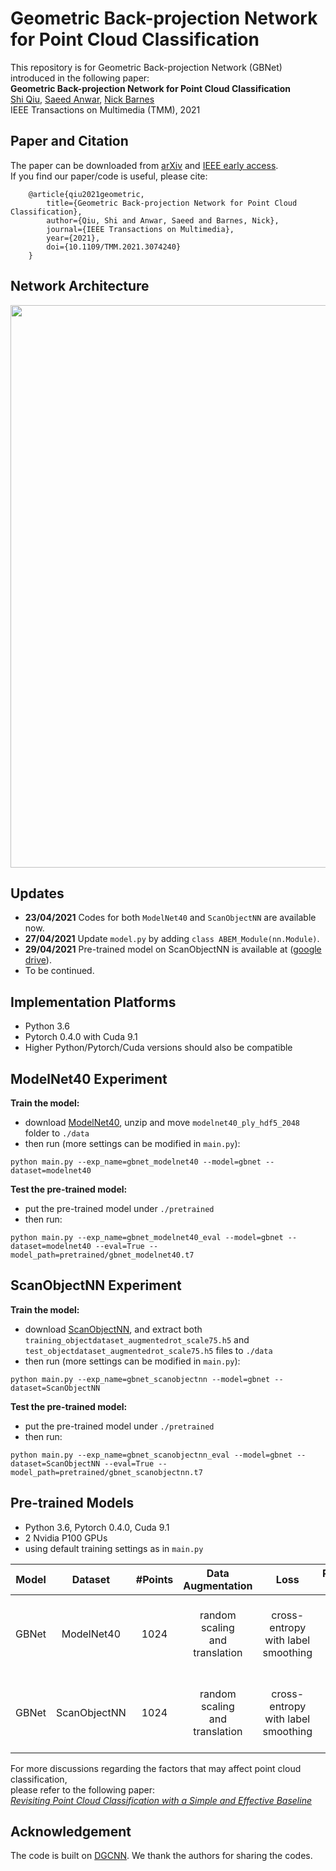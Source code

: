 # Geometric Back-projection Network for Point Cloud Classification
This repository is for Geometric Back-projection Network (GBNet) introduced in the following paper:  
**Geometric Back-projection Network for Point Cloud Classification**  
[Shi Qiu](https://shiqiu0419.github.io/), [Saeed Anwar](https://saeed-anwar.github.io/),  [Nick Barnes](http://users.cecs.anu.edu.au/~nmb/)    
IEEE Transactions on Multimedia (TMM), 2021

## Paper and Citation
The paper can be downloaded from [arXiv](https://arxiv.org/abs/1911.12885) and [IEEE early access](https://ieeexplore.ieee.org/document/9410405).  
If you find our paper/code is useful, please cite:

        @article{qiu2021geometric,
            title={Geometric Back-projection Network for Point Cloud Classification},
            author={Qiu, Shi and Anwar, Saeed and Barnes, Nick},
            journal={IEEE Transactions on Multimedia},
            year={2021},
            doi={10.1109/TMM.2021.3074240}
        }

## Network Architecture
<p align="center">
  <img width="900" src="https://github.com/ShiQiu0419/GBNet/blob/master/gbnet.png">
</p>

## Updates
* **23/04/2021** Codes for both ```ModelNet40``` and ```ScanObjectNN``` are available now. 
* **27/04/2021** Update ```model.py``` by adding ```class ABEM_Module(nn.Module)```.
* **29/04/2021** Pre-trained model on ScanObjectNN is available at ([google drive](https://drive.google.com/file/d/12RdQVWPhijBXo-ByeK61BJ84TjkSi-_5/view?usp=sharing)).
* To be continued.

## Implementation Platforms
* Python 3.6
* Pytorch 0.4.0 with Cuda 9.1
* Higher Python/Pytorch/Cuda versions should also be compatible

## ModelNet40 Experiment 
**Train the model:**
* download [ModelNet40](https://shapenet.cs.stanford.edu/media/modelnet40_ply_hdf5_2048.zip), unzip and move ```modelnet40_ply_hdf5_2048``` folder to ```./data```
* then run (more settings can be modified in ```main.py```):    
```
python main.py --exp_name=gbnet_modelnet40 --model=gbnet --dataset=modelnet40
```   

**Test the pre-trained model:**
* put the pre-trained model under ```./pretrained```
* then run:
```
python main.py --exp_name=gbnet_modelnet40_eval --model=gbnet --dataset=modelnet40 --eval=True --model_path=pretrained/gbnet_modelnet40.t7
```

## ScanObjectNN Experiment 
**Train the model:**
* download [ScanObjectNN](https://github.com/hkust-vgd/scanobjectnn/), and extract both ```training_objectdataset_augmentedrot_scale75.h5``` and ```test_objectdataset_augmentedrot_scale75.h5``` files to ```./data```
* then run (more settings can be modified in ```main.py```):
```
python main.py --exp_name=gbnet_scanobjectnn --model=gbnet --dataset=ScanObjectNN
``` 

**Test the pre-trained model:**
* put the pre-trained model under ```./pretrained```
* then run:
```
python main.py --exp_name=gbnet_scanobjectnn_eval --model=gbnet --dataset=ScanObjectNN --eval=True --model_path=pretrained/gbnet_scanobjectnn.t7
```

## Pre-trained Models
* Python 3.6, Pytorch 0.4.0, Cuda 9.1
* 2 Nvidia P100 GPUs
* using default training settings as in ```main.py```

| Model            | Dataset             |#Points             | Data<br />Augmentation | Loss | Performance<br />on Test Set            | Download<br />Link   |
|:----------------:|:-------------------:|:-------------------:|:----------:|:-----------------:|:-------------------------------------------------------------------------------:|:------:|
| GBNet | ModelNet40 | 1024 | random scaling<br />and translation | cross-entropy<br />with label smoothing                 | overall accuracy: xx.x%<br />mean class accuracy: xx.x%                                          | coming soon |
| GBNet | ScanObjectNN | 1024 | random scaling<br />and translation | cross-entropy<br />with label smoothing                 | overall accuracy: **80.50%**<br />mean class accuracy: **77.31%**                                           | [google drive](https://drive.google.com/file/d/12RdQVWPhijBXo-ByeK61BJ84TjkSi-_5/view?usp=sharing) |

For more discussions regarding the factors that may affect point cloud classification,  
please refer to the following paper:  
*[Revisiting Point Cloud Classification with a Simple and Effective Baseline](https://openreview.net/pdf?id=XwATtbX3oCz)*

## Acknowledgement
The code is built on [DGCNN](https://github.com/WangYueFt/dgcnn/tree/master/pytorch). We thank the authors for sharing the codes.
